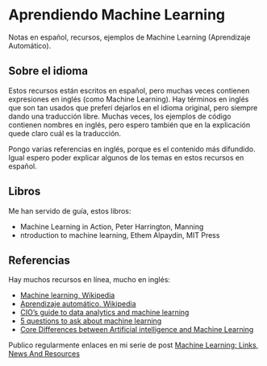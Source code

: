 # Aprendiendo Machine Learning

Notas en español, recursos, ejemplos de Machine Learning (Aprendizaje Automático).

## Sobre el idioma

Estos recursos están escritos en español, pero muchas veces contienen expresiones en inglés (como Machine Learning).
Hay términos en inglés que son tan usados que preferí dejarlos en el idioma original, pero siempre dando una
traducción libre. Muchas veces, los ejemplos de código contienen nombres en inglés, pero espero también que en
la explicación quede claro cuál es la traducción.

Pongo varias referencias en inglés, porque es el contenido más difundido. Igual espero poder explicar algunos de los
temas en estos recursos en español.

## Libros

Me han servido de guía, estos libros:

- Machine Learning in Action, Peter Harrington, Manning
- ntroduction to machine learning, Ethem Alpaydin, MIT Press

## Referencias

Hay muchos recursos en línea, mucho en inglés:

- [Machine learning, Wikipedia](https://en.wikipedia.org/wiki/Machine_learning)
- [Aprendizaje automático, Wikipedia](https://es.wikipedia.org/wiki/Aprendizaje_autom%C3%A1tico)
- [CIO’s guide to data analytics and machine learning](https://cloudplatform.googleblog.com/2017/07/CIOs-guide-to-data-analytics-and-machine-learning.html)
- [5 questions to ask about machine learning](https://news.sophos.com/en-us/2017/07/24/5-questions-to-ask-about-machine-learning/)
- [Core Differences between Artificial intelligence and Machine Learning](http://bigdataanalyticsnews.com/core-differences-between-artificial-intelligence-machine-learning/)

Publico regularmente enlaces en mi serie de post [Machine Learning: Links, News And Resources](https://ajlopez.wordpress.com/2011/11/11/machine-learning-links-news-and-resources-1/)


